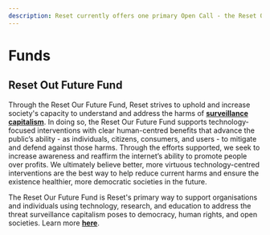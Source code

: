 ```yaml
---
description: Reset currently offers one primary Open Call - the Reset Our Future Fund.
---
```


# Funds

## Reset Out Future Fund

Through the Reset Our Future Fund, Reset strives to uphold and increase society's capacity to understand and address the harms of [**surveillance capitalism**](https://guide.reset.tech/introduction/how-we-see-the-world#our-visions-most-pressing-threat). In doing so, the Reset Our Future Fund supports technology-focused interventions with clear human-centred benefits that advance the public’s ability - as individuals, citizens, consumers, and users - to mitigate and defend against those harms. Through the efforts supported, we seek to increase awareness and reaffirm the internet’s ability to promote people over profits. We ultimately believe better, more virtuous technology-centred interventions are the best way to help reduce current harms and ensure the existence healthier, more democratic societies in the future.

The Reset Our Future Fund is Reset's primary way to support organisations and individuals using technology, research, and education to address the threat surveillance capitalism poses to democracy, human rights, and open societies. Learn more [**here**](https://www.reset.tech/open-calls/reset-our-future-fund/).


